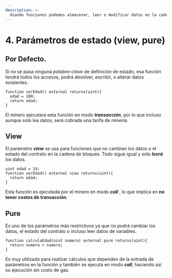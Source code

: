```yaml
---
description: >-
  Usando funciones podemos almacenar, leer o modificar datos en la cadena de bloques. Cada tipo de función requerirá un tipo de llamada diferente y en consecuencia un costo diferente.
---
```


# 4. Parámetros de estado (view, pure)

## Por Defecto.

Si no se pasa ninguna _palabra-clave_ de definición de estado, esa función tendrá todos los accesos, podrá devolver, escribir, o alterar datos existentes.

```solidity
function verEdad() external returns(uint){
  edad = 100;
  return edad;
}
```

El minero ejecutará esta función en modo _**transacción**_, por lo que incluso aunque solo lea datos, será cobrada una tarifa de minería.

## View

El parámetro _**view**_ se usa para funciones que no cambian los datos o el estado del contrato en la cadena de bloques. Todo sigue igual y solo _**leerá**_ los datos.

```solidity
uint edad = 24;
function verEdad() external view returns(uint){
  return edad;
}
```

Esta función es ejecutada por el minero en modo _**call**_ , lo que implica en **no tener costos de transacción**.

## Pure

Es uno de los parámetros más restrictivos ya que no podrá cambiar los datos, el estado del contrato o incluso leer datos de variables.

```solidity
function calculaEdad(uint numero) external pure returns(uint){
  return numero + numero;
}
```

Es muy utilizado para realizar cálculos que dependen de la entrada de parámetros en la función y también se ejecuta en modo _**call**_, haciendo así su ejecución sin costo de gas.